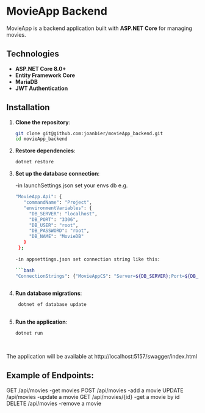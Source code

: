 # MovieApp Backend

MovieApp is a backend application built with **ASP.NET Core** for managing movies.

## Technologies

- **ASP.NET Core 8.0+**
- **Entity Framework Core**
- **MariaDB**
- **JWT Authentication**

## Installation

1. **Clone the repository**:

   ```bash
   git clone git@github.com:joanbier/movieApp_backend.git
   cd movieApp_backend
   
2. **Restore dependencies**:

   ```bash
   dotnet restore

3. **Set up the database connection**:

   -in launchSettings.json set your envs db e.g.

   ```bash      
   "MovieApp.Api": {
      "commandName": "Project",
      "environmentVariables": {
        "DB_SERVER": "localhost",
        "DB_PORT": "3306",
        "DB_USER": "root",
        "DB_PASSWORD": "root",
        "DB_NAME": "MovieDB"
      }
    };
    
   -in appsettings.json set connection string like this:

   ```bash      
   "ConnectionStrings": {"MovieAppCS": "Server=${DB_SERVER};Port=${DB_PORT};Database=${DB_NAME};User=${DB_USER};Password=${DB_PASSWORD};"};   
  
  4. **Run database migrations**:

     ```bash
      dotnet ef database update
  
  5. **Run the application**:

     ```bash      
     dotnet run
  
  
  The application will be available at http://localhost:5157/swagger/index.html
  
  ## **Example of Endpoints**:
  
  GET /api/movies -get movies
  POST /api/movies -add a movie
  UPDATE /api/movies -update a movie
  GET /api/movies/{id} -get a movie by id
  DELETE /api/movies -remove a movie
  
